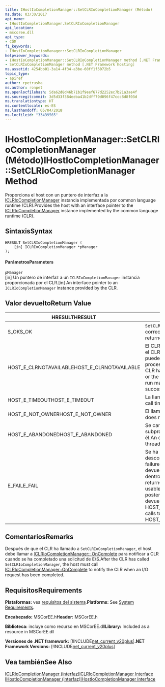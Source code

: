 ```yaml
---
title: IHostIoCompletionManager::SetCLRIoCompletionManager (Método)
ms.date: 03/30/2017
api_name:
- IHostIoCompletionManager.SetCLRIoCompletionManager
api_location:
- mscoree.dll
api_type:
- COM
f1_keywords:
- IHostIoCompletionManager::SetCLRIoCompletionManager
helpviewer_keywords:
- IHostIoCompletionManager::SetCLRIoCompletionManager method [.NET Framework hosting]
- SetCLRIoCompletionManager method [.NET Framework hosting]
ms.assetid: 4254bb01-3a14-4f34-a3be-60ff1f5072b5
topic_type:
- apiref
author: rpetrusha
ms.author: ronpet
ms.openlocfilehash: 5da62d8d46b71b1f9eef677d2252ec7b21a3ae4f
ms.sourcegitcommit: 3d5d33f384eeba41b2dff79d096f47ccc8d8f03d
ms.translationtype: HT
ms.contentlocale: es-ES
ms.lasthandoff: 05/04/2018
ms.locfileid: "33439565"
---
```

# <a name="ihostiocompletionmanagersetclriocompletionmanager-method"></a><span data-ttu-id="75257-102">IHostIoCompletionManager::SetCLRIoCompletionManager (Método)</span><span class="sxs-lookup"><span data-stu-id="75257-102">IHostIoCompletionManager::SetCLRIoCompletionManager Method</span></span>
<span data-ttu-id="75257-103">Proporciona el host con un puntero de interfaz a la [ICLRIoCompletionManager](../../../../docs/framework/unmanaged-api/hosting/iclriocompletionmanager-interface.md) instancia implementada por common language runtime (CLR).</span><span class="sxs-lookup"><span data-stu-id="75257-103">Provides the host with an interface pointer to the [ICLRIoCompletionManager](../../../../docs/framework/unmanaged-api/hosting/iclriocompletionmanager-interface.md) instance implemented by the common language runtime (CLR).</span></span>  
  
## <a name="syntax"></a><span data-ttu-id="75257-104">Sintaxis</span><span class="sxs-lookup"><span data-stu-id="75257-104">Syntax</span></span>  
  
```  
HRESULT SetCLRIoCompletionManager (  
    [in] ICLRIoCompletionManager *pManager  
);  
```  
  
#### <a name="parameters"></a><span data-ttu-id="75257-105">Parámetros</span><span class="sxs-lookup"><span data-stu-id="75257-105">Parameters</span></span>  
 `pManager`  
 <span data-ttu-id="75257-106">[in] Un puntero de interfaz a un `ICLRIoCompletionManager` instancia proporcionada por el CLR.</span><span class="sxs-lookup"><span data-stu-id="75257-106">[in] An interface pointer to an `ICLRIoCompletionManager` instance provided by the CLR.</span></span>  
  
## <a name="return-value"></a><span data-ttu-id="75257-107">Valor devuelto</span><span class="sxs-lookup"><span data-stu-id="75257-107">Return Value</span></span>  
  
|<span data-ttu-id="75257-108">HRESULT</span><span class="sxs-lookup"><span data-stu-id="75257-108">HRESULT</span></span>|<span data-ttu-id="75257-109">Descripción</span><span class="sxs-lookup"><span data-stu-id="75257-109">Description</span></span>|  
|-------------|-----------------|  
|<span data-ttu-id="75257-110">S_OK</span><span class="sxs-lookup"><span data-stu-id="75257-110">S_OK</span></span>|<span data-ttu-id="75257-111">`SetCLRIoCompletionManager` se devolvió correctamente.</span><span class="sxs-lookup"><span data-stu-id="75257-111">`SetCLRIoCompletionManager` returned successfully.</span></span>|  
|<span data-ttu-id="75257-112">HOST_E_CLRNOTAVAILABLE</span><span class="sxs-lookup"><span data-stu-id="75257-112">HOST_E_CLRNOTAVAILABLE</span></span>|<span data-ttu-id="75257-113">El CLR no se han cargado en un proceso o el CLR está en un estado en el que no se puede ejecutar código administrado o procesar la llamada correctamente.</span><span class="sxs-lookup"><span data-stu-id="75257-113">The CLR has not been loaded into a process, or the CLR is in a state in which it cannot run managed code or process the call successfully.</span></span>|  
|<span data-ttu-id="75257-114">HOST_E_TIMEOUT</span><span class="sxs-lookup"><span data-stu-id="75257-114">HOST_E_TIMEOUT</span></span>|<span data-ttu-id="75257-115">La llamada agotó el tiempo de espera.</span><span class="sxs-lookup"><span data-stu-id="75257-115">The call timed out.</span></span>|  
|<span data-ttu-id="75257-116">HOST_E_NOT_OWNER</span><span class="sxs-lookup"><span data-stu-id="75257-116">HOST_E_NOT_OWNER</span></span>|<span data-ttu-id="75257-117">El llamador no posee el bloqueo.</span><span class="sxs-lookup"><span data-stu-id="75257-117">The caller does not own the lock.</span></span>|  
|<span data-ttu-id="75257-118">HOST_E_ABANDONED</span><span class="sxs-lookup"><span data-stu-id="75257-118">HOST_E_ABANDONED</span></span>|<span data-ttu-id="75257-119">Se canceló un evento mientras un subproceso bloqueado o fibra esperó en él.</span><span class="sxs-lookup"><span data-stu-id="75257-119">An event was canceled while a blocked thread or fiber was waiting on it.</span></span>|  
|<span data-ttu-id="75257-120">E_FAIL</span><span class="sxs-lookup"><span data-stu-id="75257-120">E_FAIL</span></span>|<span data-ttu-id="75257-121">Se ha producido un error catastrófico desconocido.</span><span class="sxs-lookup"><span data-stu-id="75257-121">An unknown catastrophic failure occurred.</span></span> <span data-ttu-id="75257-122">Cuando un método devuelve E_FAIL, CLR ya no es utilizable dentro del proceso.</span><span class="sxs-lookup"><span data-stu-id="75257-122">When a method returns E_FAIL, the CLR is no longer usable within the process.</span></span> <span data-ttu-id="75257-123">Las llamadas posteriores a métodos de hospedaje devuelven HOST_E_CLRNOTAVAILABLE.</span><span class="sxs-lookup"><span data-stu-id="75257-123">Subsequent calls to hosting methods return HOST_E_CLRNOTAVAILABLE.</span></span>|  
  
## <a name="remarks"></a><span data-ttu-id="75257-124">Comentarios</span><span class="sxs-lookup"><span data-stu-id="75257-124">Remarks</span></span>  
 <span data-ttu-id="75257-125">Después de que el CLR ha llamado a `SetCLRIoCompletionManager`, el host debe llamar a [ICLRIoCompletionManager:: OnComplete](../../../../docs/framework/unmanaged-api/hosting/iclriocompletionmanager-oncomplete-method.md) para notificar a CLR cuando se ha completado una solicitud de E/S.</span><span class="sxs-lookup"><span data-stu-id="75257-125">After the CLR has called `SetCLRIoCompletionManager`, the host must call [ICLRIoCompletionManager::OnComplete](../../../../docs/framework/unmanaged-api/hosting/iclriocompletionmanager-oncomplete-method.md) to notify the CLR when an I/O request has been completed.</span></span>  
  
## <a name="requirements"></a><span data-ttu-id="75257-126">Requisitos</span><span class="sxs-lookup"><span data-stu-id="75257-126">Requirements</span></span>  
 <span data-ttu-id="75257-127">**Plataformas:** vea [requisitos del sistema](../../../../docs/framework/get-started/system-requirements.md).</span><span class="sxs-lookup"><span data-stu-id="75257-127">**Platforms:** See [System Requirements](../../../../docs/framework/get-started/system-requirements.md).</span></span>  
  
 <span data-ttu-id="75257-128">**Encabezado:** MSCorEE.h</span><span class="sxs-lookup"><span data-stu-id="75257-128">**Header:** MSCorEE.h</span></span>  
  
 <span data-ttu-id="75257-129">**Biblioteca:** incluye como recurso en MSCorEE.dll</span><span class="sxs-lookup"><span data-stu-id="75257-129">**Library:** Included as a resource in MSCorEE.dll</span></span>  
  
 <span data-ttu-id="75257-130">**Versiones de .NET framework:** [!INCLUDE[net_current_v20plus](../../../../includes/net-current-v20plus-md.md)]</span><span class="sxs-lookup"><span data-stu-id="75257-130">**.NET Framework Versions:** [!INCLUDE[net_current_v20plus](../../../../includes/net-current-v20plus-md.md)]</span></span>  
  
## <a name="see-also"></a><span data-ttu-id="75257-131">Vea también</span><span class="sxs-lookup"><span data-stu-id="75257-131">See Also</span></span>  
 [<span data-ttu-id="75257-132">ICLRIoCompletionManager (interfaz)</span><span class="sxs-lookup"><span data-stu-id="75257-132">ICLRIoCompletionManager Interface</span></span>](../../../../docs/framework/unmanaged-api/hosting/iclriocompletionmanager-interface.md)  
 [<span data-ttu-id="75257-133">IHostIoCompletionManager (interfaz)</span><span class="sxs-lookup"><span data-stu-id="75257-133">IHostIoCompletionManager Interface</span></span>](../../../../docs/framework/unmanaged-api/hosting/ihostiocompletionmanager-interface.md)
